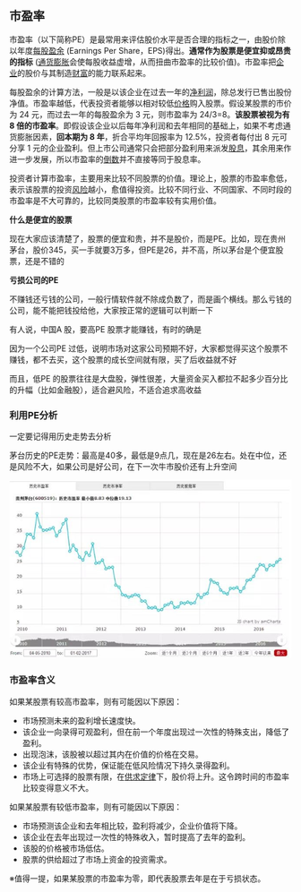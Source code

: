 ## 市盈率

市盈率（以下简称PE）是最常用来评估股价水平是否合理的指标之一，由股价除以年度[每股盈余](https://zh.wikipedia.org/wiki/每股盈餘) (Earnings Per Share，EPS)得出。**通常作为股票是便宜抑或昂贵的指标** ([通货膨胀](https://zh.wikipedia.org/wiki/通货膨胀)会使每股收益虚增，从而扭曲市盈率的比较价值)。市盈率把[企业](https://zh.wikipedia.org/wiki/企業)的股价与其制造[财富](https://zh.wikipedia.org/wiki/財富)的能力联系起来。

每股盈余的计算方法，一般是以该企业在过去一年的[净利润](https://zh.wikipedia.org/wiki/純利)，除总发行已售出股份净值。市盈率越低，代表投资者能够以相对较低[价格](https://zh.wikipedia.org/wiki/价格)购入股票。假设某股票的市价为 24 元，而过去一年的每股盈余为 3 元，则市盈率为 24/3=8。**该股票被视为有 8 倍的市盈率**。即假设该企业以后每年净利润和去年相同的基础上，如果不考虑通货膨胀因素，**回本期为 8 年**，折合平均年回报率为 12.5%，投资者每付出 8 元可分享 1 元的企业盈利。但上市公司通常只会把部分盈利用来派发[股息](https://zh.wikipedia.org/wiki/股息)，其余用来作进一步发展，所以市盈率的[倒数](https://zh.wikipedia.org/wiki/倒數)并不直接等同于股息率。

投资者计算市盈率，主要用来比较不同股票的价值。理论上，股票的市盈率愈低，表示该股票的投资[风险](https://zh.wikipedia.org/wiki/风险)越小，愈值得投资。比较不同行业、不同国家、不同时段的市盈率是不大可靠的，比较同类股票的市盈率较有实用价值。

**什么是便宜的股票**

现在大家应该清楚了，股票的便宜和贵，并不是股价，而是PE。比如，现在贵州茅台，股价345，买一手就要3万多，但PE是26，并不高，所以茅台是个便宜股票，还是不错的

**亏损公司的PE**

不赚钱还亏钱的公司，一般行情软件就不除成负数了，而是画个横线。那么亏钱的公司，能不能把钱投给他，大家按正常的逻辑可以判断一下

有人说，中国A 股，要高PE 股票才能赚钱，有时的确是

因为一个公司PE 过低，说明市场对这家公司预期不好，大家都觉得买这个股票不赚钱，都不去买，这个股票的成长空间就有限，买了后收益就不好

而且，低PE 的股票往往是大盘股，弹性很差，大量资金买入都拉不起多少百分比的升幅（比如金融股），适合避风险，不适合追求高收益

### 利用PE分析

一定要记得用历史走势去分析

茅台历史的PE走势：最高是40多，最低是9点几，现在是26左右。处在中位，还是风险不大，如果公司是好公司，在下一次牛市股价还有上升空间

![img](image/v2-b4be706f9a4a6c2f0189307a00121502_720w.jpg)

### 市盈率含义

如果某股票有较高市盈率，则有可能因以下原因：

- 市场预测未来的盈利增长速度快。
- 该企业一向录得可观盈利，但在前一个年度出现过一次性的特殊支出，降低了盈利。
- 出现泡沫，该股被以超过其内在价值的价格在交易。
- 该企业有特殊的优势，保证能在低风险情况下持久录得盈利。
- 市场上可选择的股票有限，在[供求定律](https://zh.wikipedia.org/wiki/供求定律)下，股价将上升。这令跨时间的市盈率比较变得意义不大。

如果某股票有较低市盈率，则有可能因以下原因：

- 市场预测该企业和去年相比较，盈利将减少，企业价值将下降。
- 该企业在去年出现过一次性的特殊收入，暂时提高了去年的盈利。
- 该股的价格被市场低估。
- 股票的供给超过了市场上资金的投资需求。

※值得一提，如果某股票的市盈率为零，即代表股票去年是在于亏损状态。